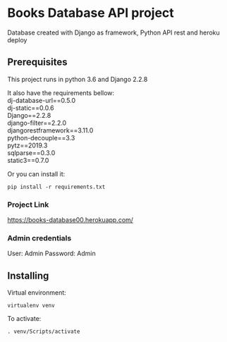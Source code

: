 # Books Database API project

Database created with Django as framework, Python API rest and heroku deploy

## Prerequisites

This project runs in python 3.6 and Django 2.2.8

It also have the requirements bellow:  
dj-database-url==0.5.0  
dj-static==0.0.6  
Django==2.2.8  
django-filter==2.2.0  
djangorestframework==3.11.0  
python-decouple==3.3  
pytz==2019.3  
sqlparse==0.3.0  
static3==0.7.0  

Or you can install it:
```
pip install -r requirements.txt
```

### Project Link
https://books-database00.herokuapp.com/

### Admin credentials
User: Admin Password: Admin

## Installing

Virtual environment:

```
virtualenv venv
```

To activate:

```
. venv/Scripts/activate
```
